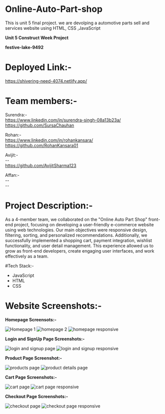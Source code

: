 # Online-Auto-Part-shop
This is unit 5 final project. we are devolping a automotive parts sell and services  website using HTML, CSS ,JavaScript

**Unit 5 Construct Week Project**

**festive-lake-9492**

# Deployed Link:-
https://shivering-need-4074.netlify.app/

# Team members:-
Surendra:- <br/>
https://www.linkedin.com/in/surendra-singh-08a13b23a/ <br/>
https://github.com/SursaChauhan <br/>

Rohan:- <br/>
https://www.linkedin.com/in/rohankansara/  <br/>
https://github.com/RohanKansara01 <br/>

Avijit:- <br/>
-- <br/>
https://github.com/AvijitSharma123 <br/>

Affan:- <br/>
-- <br/>
-- <br/>

# Project Description:-
As a 4-member team, we collaborated on the "Online Auto Part Shop" front-end project, focusing on developing a user-friendly e-commerce website using web technologies. Our main objectives were responsive design, filtering, sorting, and personalized recommendations. Additionally, we successfully implemented a shopping cart, payment integration, wishlist functionality, and user detail management. This experience allowed us to grow as front-end developers, create engaging user interfaces, and work effectively as a team.

#Tech Stack:-
- JavaScript
- HTML
- CSS

# Website Screenshots:-

**Homepage Screensots:-**

![Homepage 1](https://github.com/SursaChauhan/Online-Auto-Part-shop/assets/142526317/1896cf25-2981-4fa4-af39-986fe4eb2e5b)
![homepage 2](https://github.com/SursaChauhan/Online-Auto-Part-shop/assets/142526317/685d88db-5431-4875-94dc-b5f5250fa949)
![homepage responsive](https://github.com/SursaChauhan/Online-Auto-Part-shop/assets/142526317/9dfb48d8-8683-41cd-ae57-09c0704d4406)


**Login and SignUp Page Screenshots:-**

![login and signup page](https://github.com/SursaChauhan/Online-Auto-Part-shop/assets/142526317/3e97ce31-54d5-497e-bfde-bc3de627aa92)
![login and signup responsive](https://github.com/SursaChauhan/Online-Auto-Part-shop/assets/142526317/6eb3a681-5a04-4c8c-9c2d-e1a41ff0d610)


**Product Page Screenshot:-**

![products page](https://github.com/SursaChauhan/Online-Auto-Part-shop/assets/142526317/87470625-2314-4c09-a3cb-30df9ad3fed3)
![product details page](https://github.com/SursaChauhan/Online-Auto-Part-shop/assets/142526317/e69e4c35-c1a3-454a-984c-56db74f6defc)


**Cart Page Screenshots:-**

![cart page](https://github.com/SursaChauhan/Online-Auto-Part-shop/assets/142526317/5e10a0d6-d829-4109-903d-2988b75e6ab6)
![cart page responsive](https://github.com/SursaChauhan/Online-Auto-Part-shop/assets/142526317/44d2358c-07df-49fe-b046-62f71c2f2d04)


**Checkout Page Screenshots:-**

![checkout page](https://github.com/SursaChauhan/Online-Auto-Part-shop/assets/142526317/5281e548-14e8-44cc-b8f8-678f15d9fe2e)
![checkout page responsive](https://github.com/SursaChauhan/Online-Auto-Part-shop/assets/142526317/6b143666-93cc-471a-96a4-a6bbfd468325)
